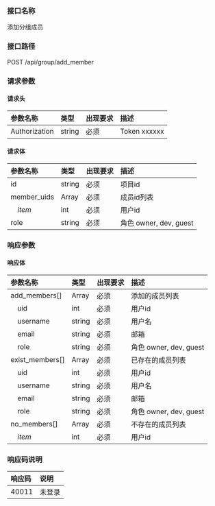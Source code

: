 ### 接口名称
添加分组成员

### 接口路径
POST /api/group/add_member

### 请求参数

#### 请求头

参数名称      | 类型   | 出现要求 | 描述
:-------------|:-------|:-------|:------------
Authorization | string | 必须     | Token xxxxxx


#### 请求体

参数名称     | 类型   | 出现要求 | 描述
:------------|:-------|:-------|:--------------------
id           | string | 必须     | 项目id
member_uids  | Array  | 必须     | 成员id列表
&emsp;_item_ | int    | 必须     | 用户id
role         | string | 必须     | 角色 owner, dev, guest

### 响应参数

#### 响应体

参数名称        | 类型   | 出现要求 | 描述
:---------------|:-------|:-------|:--------------------
add_members[]   | Array  | 必须     | 添加的成员列表
&emsp;uid       | int    | 必须     | 用户id
&emsp;username  | string | 必须     | 用户名
&emsp;email     | string | 必须     | 邮箱
&emsp;role      | string | 必须     | 角色 owner, dev, guest
exist_members[] | Array  | 必须     | 已存在的成员列表
&emsp;uid       | int    | 必须     | 用户id
&emsp;username  | string | 必须     | 用户名
&emsp;email     | string | 必须     | 邮箱
&emsp;role      | string | 必须     | 角色 owner, dev, guest
no_members[]    | Array  | 必须     | 不存在的成员列表
&emsp;_item_    | int    | 必须     | 用户id

### 响应码说明

响应码 | 说明
:------|:---
40011  | 未登录
